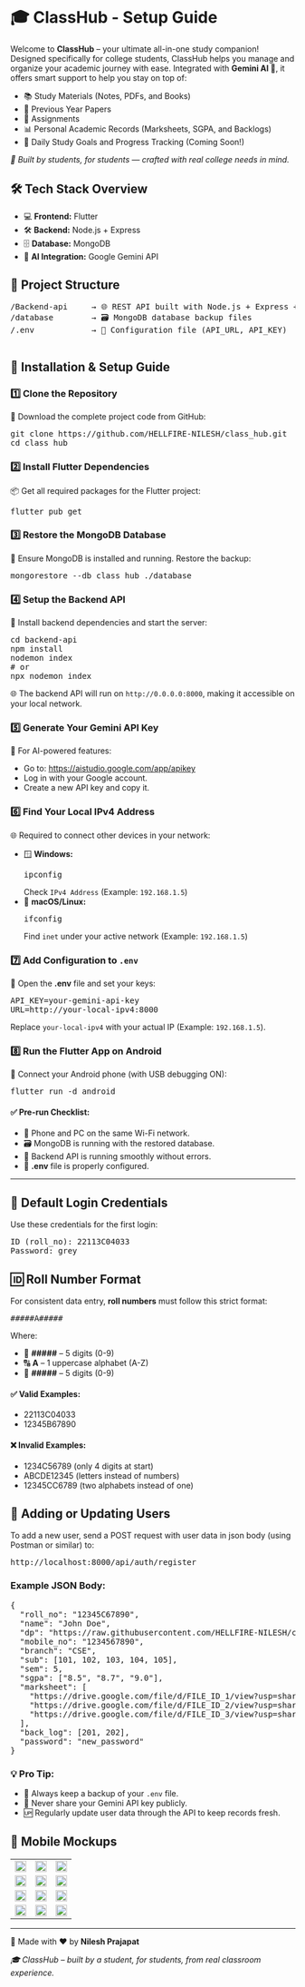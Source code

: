 <!DOCTYPE html>
<html lang="en">
<head>
  <meta charset="UTF-8">
  <meta name="viewport" content="width=device-width, initial-scale=1.0">
</head>
<body>

  <h1>🎓 ClassHub - Setup Guide</h1>

  <p>Welcome to <strong>ClassHub</strong> – your ultimate all-in-one study companion! Designed specifically for college students, ClassHub helps you manage and organize your academic journey with ease. Integrated with <strong>Gemini AI 🤖</strong>, it offers smart support to help you stay on top of:</p>
  
  <ul>
    <li>📚 Study Materials (Notes, PDFs, and Books)</li>
    <li>📄 Previous Year Papers </li>
    <li>📝 Assignments</li>
    <li>📊 Personal Academic Records (Marksheets, SGPA, and Backlogs)</li>
    <li>🎯 Daily Study Goals and Progress Tracking (Coming Soon!)</li>
  </ul>

  <p><em>🚀 Built by students, for students — crafted with real college needs in mind.</em></p>

  <h2>🛠️ Tech Stack Overview</h2>
  <ul>
    <li>💻 <strong>Frontend:</strong> Flutter </li>
    <li>🛠️ <strong>Backend:</strong> Node.js + Express</li>
    <li>🗄️ <strong>Database:</strong> MongoDB</li>
    <li>🤖 <strong>AI Integration:</strong> Google Gemini API</li>
  </ul>

  <h2>📂 Project Structure</h2>
  <pre>
/Backend-api     → 🌐 REST API built with Node.js + Express + MongoDB
/database        → 🗃️ MongoDB database backup files
/.env            → 🔑 Configuration file (API_URL, API_KEY)
  </pre>

<h2>🚀 Installation & Setup Guide</h2>

<h3>1️⃣ Clone the Repository</h3>
<p>🔽 Download the complete project code from GitHub:</p>
<pre>
git clone https://github.com/HELLFIRE-NILESH/class_hub.git
cd class_hub
</pre>

<h3>2️⃣ Install Flutter Dependencies</h3>
<p>📦 Get all required packages for the Flutter project:</p>
<pre>
flutter pub get
</pre>

<h3>3️⃣ Restore the MongoDB Database</h3>
<p>💾 Ensure MongoDB is installed and running. Restore the backup:</p>
<pre>
mongorestore --db class_hub ./database
</pre>

<h3>4️⃣ Setup the Backend API</h3>
<p>📡 Install backend dependencies and start the server:</p>
<pre>
cd backend-api
npm install
nodemon index
# or
npx nodemon index
</pre>
<p>🌐 The backend API will run on <code>http://0.0.0.0:8000</code>, making it accessible on your local network.</p>

<h3>5️⃣ Generate Your Gemini API Key</h3>
<p>🔑 For AI-powered features:</p>
<ul>
  <li>Go to: <a href="https://aistudio.google.com/app/apikey">https://aistudio.google.com/app/apikey</a></li>
  <li>Log in with your Google account.</li>
  <li>Create a new API key and copy it.</li>
</ul>

<h3>6️⃣ Find Your Local IPv4 Address</h3>
<p>🌐 Required to connect other devices in your network:</p>
<ul>
  <li>🪟 <strong>Windows:</strong>
    <pre>ipconfig</pre>
    Check <code>IPv4 Address</code> (Example: <code>192.168.1.5</code>)
  </li>
  <li>🐧 <strong>macOS/Linux:</strong>
    <pre>ifconfig</pre>
    Find <code>inet</code> under your active network (Example: <code>192.168.1.5</code>)
  </li>
</ul>

<h3>7️⃣ Add Configuration to <code>.env</code></h3>
<p>🔧 Open the <strong>.env</strong> file and set your keys:</p>
<pre>
API_KEY=your-gemini-api-key
URL=http://your-local-ipv4:8000
</pre>
<p>Replace <code>your-local-ipv4</code> with your actual IP (Example: <code>192.168.1.5</code>).</p>

<h3>8️⃣ Run the Flutter App on Android</h3>
<p>📱 Connect your Android phone (with USB debugging ON):</p>
<pre>
flutter run -d android
</pre>

<h4>✅ Pre-run Checklist:</h4>
<ul>
  <li>📶 Phone and PC on the same Wi-Fi network.</li>
  <li>🗃️ MongoDB is running with the restored database.</li>
  <li>🚀 Backend API is running smoothly without errors.</li>
  <li>📝 <strong>.env</strong> file is properly configured.</li>
</ul>

<hr>

<h2>🔑 Default Login Credentials</h2>
<p>Use these credentials for the first login:</p>
<pre>
ID (roll_no): 22113C04033
Password: grey_
</pre>

<h2>🆔 Roll Number Format</h2>
<p>For consistent data entry, <strong>roll numbers</strong> must follow this strict format:</p>
<pre>
#####A#####
</pre>
<p>Where:</p>
<ul>
  <li>🔢 <strong>#####</strong> – 5 digits (0-9)</li>
  <li>🔠 <strong>A</strong> – 1 uppercase alphabet (A-Z)</li>
  <li>🔢 <strong>#####</strong> – 5 digits (0-9)</li>
</ul>

<h4>✅ Valid Examples:</h4>
<ul>
  <li>22113C04033</li>
  <li>12345B67890</li>
</ul>

<h4>❌ Invalid Examples:</h4>
<ul>
  <li>1234C56789 (only 4 digits at start)</li>
  <li>ABCDE12345 (letters instead of numbers)</li>
  <li>12345CC6789 (two alphabets instead of one)</li>
</ul>


<h2>🔄 Adding or Updating Users</h2>
<p>To add a new user, send a POST request with user data in json body (using Postman or similar) to:</p>
<pre>
http://localhost:8000/api/auth/register
</pre>

<h3>Example JSON Body:</h3>
<pre>
{
  "roll_no": "12345C67890",
  "name": "John Doe",
  "dp": "https://raw.githubusercontent.com/HELLFIRE-NILESH/class_hub/main/assets/dp/johndoe.jpg",
  "mobile_no": "1234567890",
  "branch": "CSE",
  "sub": [101, 102, 103, 104, 105],
  "sem": 5,
  "sgpa": ["8.5", "8.7", "9.0"],
  "marksheet": [
    "https://drive.google.com/file/d/FILE_ID_1/view?usp=sharing",
    "https://drive.google.com/file/d/FILE_ID_2/view?usp=sharing",
    "https://drive.google.com/file/d/FILE_ID_3/view?usp=sharing"
  ],
  "back_log": [201, 202],
  "password": "new_password"
}
</pre>


<h3>💡 Pro Tip:</h3>
<ul>
  <li>📝 Always keep a backup of your <code>.env</code> file.</li>
  <li>🔐 Never share your Gemini API key publicly.</li>
  <li>🆙 Regularly update user data through the API to keep records fresh.</li>
</ul>


<h2>📱 Mobile Mockups</h2>

<table width="100%">
  <tr>
    <td><img src="mockups/1.png" style="width:100%;"></td>
    <td><img src="mockups/2.png" style="width:100%;"></td>
    <td><img src="mockups/3.png" style="width:100%;"></td>
  </tr>
  <tr>
    <td><img src="mockups/4.png" style="width:100%;"></td>
    <td><img src="mockups/5.png" style="width:100%;"></td>
    <td><img src="mockups/6.png" style="width:100%;"></td>
  </tr>
  <tr>
    <td><img src="mockups/7.png" style="width:100%;"></td>
    <td><img src="mockups/8.png" style="width:100%;"></td>
    <td><img src="mockups/9.png" style="width:100%;"></td>
  </tr>
  <tr>
    <td><img src="mockups/10.png" style="width:100%;"></td>
    <td><img src="mockups/11.png" style="width:100%;"></td>
    <td><img src="mockups/12.png" style="width:100%;"></td>
  </tr>
</table>



<footer>
  <hr>
  <p>🚀 Made with ❤️ by <strong>Nilesh Prajapat</strong></p>
  <p><em>🎓 ClassHub – built by a student, for students, from real classroom experience.</em></p>
</footer>

</body>
</html>
